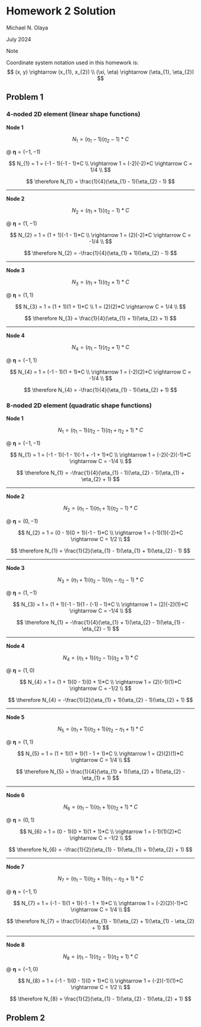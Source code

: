 # Homework 2 Solution

Michael N. Olaya

July 2024

> [!Note]
> Coordinate system notation used in this homework is:
> $$
> (x, y) \rightarrow (x_{1}, x_{2}) \\
> (\xi, \eta) \rightarrow (\eta_{1}, \eta_{2})
> $$

## Problem 1

### 4-noded 2D element (linear shape functions)

**Node 1**

$$
N_{1} = (\eta_{1} - 1)(\eta_{2} - 1)*C
$$

@ $\mathbf{\eta} = (-1, -1)$

$$
N_{1} = 1 = (-1 - 1)(-1 - 1)*C \\
\rightarrow 1 = (-2)(-2)*C \rightarrow C = 1/4 \\
$$

$$
\therefore N_{1} = \frac{1}{4}(\eta_{1} - 1)(\eta_{2} - 1)
$$

---

**Node 2**

$$
N_{2} = (\eta_{1} + 1)(\eta_{2} - 1)*C
$$

@ $\mathbf{\eta} = (1, -1)$

$$
N_{2} = 1 = (1 + 1)(-1 - 1)*C \\
\rightarrow 1 = (2)(-2)*C \rightarrow C = -1/4 \\
$$

$$
\therefore N_{2} = -\frac{1}{4}(\eta_{1} + 1)(\eta_{2} - 1)
$$

---

**Node 3**

$$
N_{3} = (\eta_{1} + 1)(\eta_{2} + 1)*C
$$

@ $\mathbf{\eta} = (1, 1)$

$$
N_{3} = 1 = (1 + 1)(1 + 1)*C \\
1 = (2)(2)*C \rightarrow C = 1/4 \\
$$

$$
\therefore N_{3} = \frac{1}{4}(\eta_{1} + 1)(\eta_{2} + 1)
$$

---

**Node 4**

$$
N_{4} = (\eta_{1} - 1)(\eta_{2} + 1)*C
$$

@ $\mathbf{\eta} = (-1, 1)$

$$
N_{4} = 1 = (-1 - 1)(1 + 1)*C \\
\rightarrow 1 = (-2)(2)*C \rightarrow C = -1/4 \\
$$

$$
\therefore N_{4} = -\frac{1}{4}(\eta_{1} - 1)(\eta_{2} + 1)
$$

### 8-noded 2D element (quadratic shape functions)

**Node 1**

$$
N_{1} = (\eta_{1} - 1)(\eta_{2} - 1)(\eta_{1} + \eta_{2} + 1)*C
$$

@ $\mathbf{\eta} = (-1, -1)$

$$
N_{1} = 1 = (-1 - 1)(-1 - 1)(-1 + -1 + 1)*C \\
\rightarrow 1 = (-2)(-2)(-1)*C \rightarrow C = -1/4 \\
$$

$$
\therefore N_{1} = -\frac{1}{4}(\eta_{1} - 1)(\eta_{2} - 1)(\eta_{1} + \eta_{2} + 1)
$$

---

**Node 2**

$$
N_{2} = (\eta_{1} - 1)(\eta_{1} + 1)(\eta_{2} - 1)*C
$$

@ $\mathbf{\eta} = (0, -1)$

$$
N_{2} = 1 = (0 - 1)(0 + 1)(-1 - 1)*C \\
\rightarrow 1 = (-1)(1)(-2)*C \rightarrow C = 1/2 \\
$$

$$
\therefore N_{1} = \frac{1}{2}(\eta_{1} - 1)(\eta_{1} + 1)(\eta_{2} - 1)
$$

---

**Node 3**

$$
N_{3} = (\eta_{1} + 1)(\eta_{2} - 1)(\eta_{1} - \eta_{2} - 1)*C
$$

@ $\mathbf{\eta} = (1, -1)$

$$
N_{3} = 1 = (1 + 1)(-1 - 1)(1 - (-1) - 1)*C \\
\rightarrow 1 = (2)(-2)(1)*C \rightarrow C = -1/4 \\
$$

$$
\therefore N_{1} = -\frac{1}{4}(\eta_{1} + 1)(\eta_{2} - 1)(\eta_{1} - \eta_{2} - 1)
$$

---

**Node 4**

$$
N_{4} = (\eta_{1} + 1)(\eta_{2} - 1)(\eta_{2} + 1)*C
$$

@ $\mathbf{\eta} = (1, 0)$

$$
N_{4} = 1 = (1 + 1)(0 - 1)(0 + 1)*C \\
\rightarrow 1 = (2)(-1)(1)*C \rightarrow C = -1/2 \\
$$

$$
\therefore N_{4} = -\frac{1}{2}(\eta_{1} + 1)(\eta_{2} - 1)(\eta_{2} + 1)
$$

---

**Node 5**

$$
N_{5} = (\eta_{1} + 1)(\eta_{2} + 1)(\eta_{2} - \eta_{1} + 1)*C
$$

@ $\mathbf{\eta} = (1, 1)$

$$
N_{5} = 1 = (1 + 1)(1 + 1)(1 - 1 + 1)*C \\
\rightarrow 1 = (2)(2)(1)*C \rightarrow C = 1/4 \\
$$

$$
\therefore N_{5} = \frac{1}{4}(\eta_{1} + 1)(\eta_{2} + 1)(\eta_{2} - \eta_{1} + 1)
$$

---

**Node 6**

$$
N_{6} = (\eta_{1} - 1)(\eta_{1} + 1)(\eta_{2} + 1)*C
$$

@ $\mathbf{\eta} = (0, 1)$

$$
N_{6} = 1 = (0 - 1)(0 + 1)(1 + 1)*C \\
\rightarrow 1 = (-1)(1)(2)*C \rightarrow C = -1/2 \\
$$

$$
\therefore N_{6} = -\frac{1}{2}(\eta_{1} - 1)(\eta_{1} + 1)(\eta_{2} + 1)
$$

---

**Node 7**

$$
N_{7} = (\eta_{1} - 1)(\eta_{2} + 1)(\eta_{1} - \eta_{2} + 1)*C
$$

@ $\mathbf{\eta} = (-1, 1)$

$$
N_{7} = 1 = (-1 - 1)(1 + 1)(-1 - 1 + 1)*C \\
\rightarrow 1 = (-2)(2)(-1)*C \rightarrow C = 1/4 \\
$$

$$
\therefore N_{7} = \frac{1}{4}(\eta_{1} - 1)(\eta_{2} + 1)(\eta_{1} - \eta_{2} + 1)
$$

---

**Node 8**

$$
N_{8} = (\eta_{1} - 1)(\eta_{2} - 1)(\eta_{2} + 1)*C
$$

@ $\mathbf{\eta} = (-1, 0)$

$$
N_{8} = 1 = (-1 - 1)(0 - 1)(0 + 1)*C \\
\rightarrow 1 = (-2)(-1)(1)*C \rightarrow C = 1/2 \\
$$

$$
\therefore N_{8} = \frac{1}{2}(\eta_{1} - 1)(\eta_{2} - 1)(\eta_{2} + 1)
$$

## Problem 2